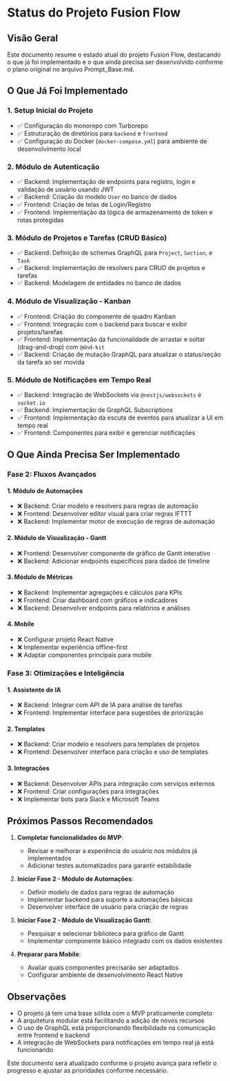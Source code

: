 # Status do Projeto Fusion Flow

## Visão Geral

Este documento resume o estado atual do projeto Fusion Flow, destacando o que já foi implementado e o que ainda precisa ser desenvolvido conforme o plano original no arquivo Prompt_Base.md.

## O Que Já Foi Implementado

### 1. Setup Inicial do Projeto
- ✅ Configuração do monorepo com Turborepo
- ✅ Estruturação de diretórios para `backend` e `frontend`
- ✅ Configuração do Docker (`docker-compose.yml`) para ambiente de desenvolvimento local

### 2. Módulo de Autenticação
- ✅ Backend: Implementação de endpoints para registro, login e validação de usuário usando JWT
- ✅ Backend: Criação do modelo `User` no banco de dados
- ✅ Frontend: Criação de telas de Login/Registro
- ✅ Frontend: Implementação da lógica de armazenamento de token e rotas protegidas

### 3. Módulo de Projetos e Tarefas (CRUD Básico)
- ✅ Backend: Definição de schemas GraphQL para `Project`, `Section`, e `Task`
- ✅ Backend: Implementação de resolvers para CRUD de projetos e tarefas
- ✅ Backend: Modelagem de entidades no banco de dados

### 4. Módulo de Visualização - Kanban
- ✅ Frontend: Criação do componente de quadro Kanban
- ✅ Frontend: Integração com o backend para buscar e exibir projetos/tarefas
- ✅ Frontend: Implementação da funcionalidade de arrastar e soltar (drag-and-drop) com `@dnd-kit`
- ✅ Backend: Criação de mutação GraphQL para atualizar o status/seção da tarefa ao ser movida

### 5. Módulo de Notificações em Tempo Real
- ✅ Backend: Integração de WebSockets via `@nestjs/websockets` e `socket.io`
- ✅ Backend: Implementação de GraphQL Subscriptions
- ✅ Frontend: Implementação da escuta de eventos para atualizar a UI em tempo real
- ✅ Frontend: Componentes para exibir e gerenciar notificações

## O Que Ainda Precisa Ser Implementado

### Fase 2: Fluxos Avançados

#### 1. Módulo de Automações
- ❌ Backend: Criar modelo e resolvers para regras de automação
- ❌ Frontend: Desenvolver editor visual para criar regras IFTTT
- ❌ Backend: Implementar motor de execução de regras de automação

#### 2. Módulo de Visualização - Gantt
- ❌ Frontend: Desenvolver componente de gráfico de Gantt interativo
- ❌ Backend: Adicionar endpoints específicos para dados de timeline

#### 3. Módulo de Métricas
- ❌ Backend: Implementar agregações e cálculos para KPIs
- ❌ Frontend: Criar dashboard com gráficos e indicadores
- ❌ Backend: Desenvolver endpoints para relatórios e análises

#### 4. Mobile
- ❌ Configurar projeto React Native
- ❌ Implementar experiência offline-first
- ❌ Adaptar componentes principais para mobile

### Fase 3: Otimizações e Inteligência

#### 1. Assistente de IA
- ❌ Backend: Integrar com API de IA para análise de tarefas
- ❌ Frontend: Implementar interface para sugestões de priorização

#### 2. Templates
- ❌ Backend: Criar modelo e resolvers para templates de projetos
- ❌ Frontend: Desenvolver interface para criação e uso de templates

#### 3. Integrações
- ❌ Backend: Desenvolver APIs para integração com serviços externos
- ❌ Frontend: Criar configurações para integrações
- ❌ Implementar bots para Slack e Microsoft Teams

## Próximos Passos Recomendados

1. **Completar funcionalidades do MVP**:
   - Revisar e melhorar a experiência do usuário nos módulos já implementados
   - Adicionar testes automatizados para garantir estabilidade

2. **Iniciar Fase 2 - Módulo de Automações**:
   - Definir modelo de dados para regras de automação
   - Implementar backend para suporte a automações básicas
   - Desenvolver interface de usuário para criação de regras

3. **Iniciar Fase 2 - Módulo de Visualização Gantt**:
   - Pesquisar e selecionar biblioteca para gráfico de Gantt
   - Implementar componente básico integrado com os dados existentes

4. **Preparar para Mobile**:
   - Avaliar quais componentes precisarão ser adaptados
   - Configurar ambiente de desenvolvimento React Native

## Observações

- O projeto já tem uma base sólida com o MVP praticamente completo
- A arquitetura modular está facilitando a adição de novos recursos
- O uso de GraphQL está proporcionando flexibilidade na comunicação entre frontend e backend
- A integração de WebSockets para notificações em tempo real já está funcionando

Este documento será atualizado conforme o projeto avança para refletir o progresso e ajustar as prioridades conforme necessário.